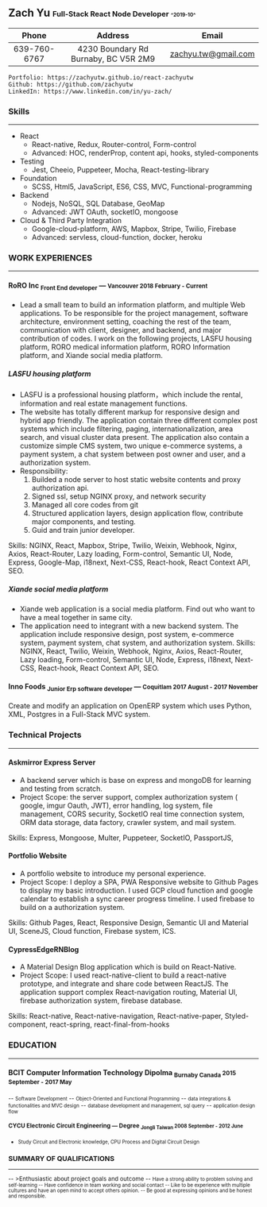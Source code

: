 ## Zach Yu <small><small>Full-Stack React Node Developer</small>  <small><small><small>^2019-10^</small></small></small> 
|Phone | Address | Email| 
|:--------:|:------:|:-------:|
|639-760-6767 | 4230 Boundary Rd Burnaby, BC V5R 2M9 | [zachyu.tw@gmail.com](zachyu.tw@gmail.com)|

```pug
Portfolio: https://zachyutw.github.io/react-zachyutw
Github: https://github.com/zachyutw
LinkedIn: https://www.linkedin.com/in/yu-zach/
```



### Skills
-------
- React
	- React-native, Redux, Router-control, Form-control 
	- Advanced: HOC, renderProp, content api, hooks, styled-components
- Testing
	- Jest, Cheeio, Puppeteer, Mocha, React-testing-library
- Foundation
	- SCSS, Html5, JavaScript, ES6, CSS, MVC, Functional-programming
- Backend
	- Nodejs, NoSQL, SQL Database, GeoMap
	- Advanced: JWT OAuth, socketIO, mongoose
- Cloud & Third Party Integration
	- Google-cloud-platform, AWS, Mapbox, Stripe, Twilio, Firebase
	- Advanced: servless, cloud-function, docker, heroku

### WORK EXPERIENCES
----
#### RoRO Inc <sub>Front End developer</sub> — <small>Vancouver 2018 February - Current</small>

- Lead a small team to build an information platform, and multiple Web applications. To be responsible for the project management, software architecture, environment setting, coaching the rest of the team, communication with client, designer, and backend, and major contribution of codes. I work on the following projects, LASFU housing platform, RORO medical information platform, RORO Information platform, and Xiande social media platform.

##### LASFU housing platform
* LASFU is a professional housing platform，which include the rental, information and real estate management functions.
* The website has totally different markup for responsive design and hybrid app friendly. The application contain three different complex post systems which include filtering, paging, internationalization, area search, and visual cluster data present. The application also contain a customize simple CMS system, two unique e-commerce systems, a payment system, a chat system between post owner and user, and a authorization system. 
* Responsibility: 
	1. Builded a node server to host static website contents and proxy authorization api. 
	2. Signed ssl, setup NGINX proxy, and network security
	3. Managed all core codes from git
	4. Structured application layers, design application flow, contribute major components, and testing.
	5. Guid and train junior developer.
	
Skills: NGINX, React, Mapbox, Stripe, Twilio, Weixin, Webhook, Nginx, Axios, React-Router, Lazy loading, Form-control, Semantic UI, Node, Express, Google-Map, i18next, Next-CSS, React-hook, React Context API, SEO. 
 
##### Xiande social media platform
* Xiande web application  is a social media platform. Find out who want to have a meal together in same city.
* The application need to integrant with a new backend system. The application include responsive design,  post system,  e-commerce system, payment system, chat system, and authorization system.
Skills: NGINX, React, Twilio, Weixin, Webhook, Nginx, Axios, React-Router, Lazy loading, Form-control, Semantic UI, Node, Express, i18next, Next-CSS, React-hook, React Context API, SEO.  


#### Inno Foods <sub>Junior Erp software developer</sub> — <small>Coquitlam 2017 August - 2017 November  </small>
  
Create and modify an application on OpenERP system which uses Python, XML, Postgres in a Full-Stack MVC system.
### Technical Projects
---
#### Askmirror Express Server 
- A backend server which is base on express and mongoDB for learning and testing from scratch.
- Project Scope: the server support, complex authorization system ( google, imgur Oauth, JWT), error handling, log system, file management, CORS security, SocketIO real time connection system, ORM data storage, data factory, crawler system, and mail system.

Skills: Express, Mongoose, Multer, Puppeteer, SocketIO, PassportJS,

#### Portfolio Website
- A portfolio website to introduce my personal experience.
- Project Scope: I deploy a SPA, PWA Responsive website to Github Pages to display my basic introduction. I used GCP cloud function and google calendar to establish a sync career progress timeline. I used firebase to build on a authorization system.

Skills: Github Pages, React, Responsive Design, Semantic UI and Material UI, SceneJS, Cloud function, Firebase system, ICS.

#### CypressEdgeRNBlog
- A Material Design Blog application which is build on React-Native.
- Project Scope: I used react-native-client to build a react-native prototype, and integrate and share code between ReactJS. The application support complex React-navigation routing, Material UI, firebase authorization system, firebase database.

Skills: React-native, React-native-navigation, React-native-paper, Styled-component, react-spring, react-final-from-hooks 

### EDUCATION
---
#### BCIT Computer Information Technology Dipolma <sub>Burnaby Canada </sub> <small>2015 September - 2017 May</samll>
-- <small>Software Development</small>
-- <small>Object-Oriented and Functional Programming</small>
-- <small>data integrations & functionalities and MVC design</small>
-- <small>database development and management, sql query</small>
-- <small>application design flow</small>

#### CYCU Electronic Circuit Engineering  — Degree <sub>Jongli Taiwan </sub> <small>2008 September - 2012 June </small>
- <small>Study Circuit and Electronic knowledge, CPU Process and Digital Circuit Design</small>

  

### SUMMARY OF QUALIFICATIONS
---

-- >Enthusiastic about project goals and outcome
-- <small>Have a strong ability to problem solving and self-learning
-- Have confidence in team working and social contact
-- Like to be experience with multiple cultures and have an open mind to accept others opinion.
-- Be good at expressing opinions and be honest and responsible.

<!--stackedit_data:
eyJoaXN0b3J5IjpbMTgxMDY3MDc0LC0yMTQ0NjgwNzg5LC0xOT
AzNjA1MzIzLC0xMTAyNjkzNzgzXX0=
-->